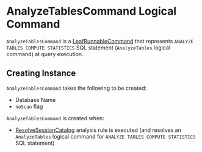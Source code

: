 # AnalyzeTablesCommand Logical Command

`AnalyzeTablesCommand` is a [LeafRunnableCommand](LeafRunnableCommand.md) that represents `ANALYZE TABLES COMPUTE STATISTICS` SQL statement (`AnalyzeTables` logical command) at query execution.

## Creating Instance

`AnalyzeTablesCommand` takes the following to be created:

* <span id="databaseName"> Database Name
* <span id="noScan"> `noScan` flag

`AnalyzeTablesCommand` is created when:

* [ResolveSessionCatalog](../logical-analysis-rules/ResolveSessionCatalog.md) analysis rule is executed (and resolves an `AnalyzeTables` logical command for `ANALYZE TABLES COMPUTE STATISTICS` SQL statement)
